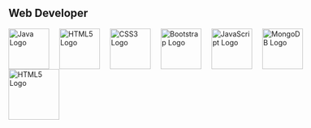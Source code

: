 Web Developer
-----------------
<div style="display: flex; gap: 20px; align-items: center;">
  <img src="https://www.vectorlogo.zone/logos/java/java-icon.svg" alt="Java Logo" width="80">
  <img src="https://commons.wikimedia.org/wiki/File:HTML5_logo_and_wordmark.svg" alt="HTML5 Logo" width="80">
  <img src="https://commons.wikimedia.org/wiki/File:CSS3_logo_and_wordmark.svg" alt="CSS3 Logo" width="80">
  <img src="https://commons.wikimedia.org/wiki/File:Bootstrap_logo.svg" alt="Bootstrap Logo" width="80">
  <img src="https://commons.wikimedia.org/wiki/File:Unofficial_JavaScript_logo_2.svg" alt="JavaScript Logo" width="80">
  <img src="https://www.vectorlogo.zone/logos/mongodb/mongodb-icon.svg" alt="MongoDB Logo" width="80">
</div>
<img src="https://upload.wikimedia.org/wikipedia/commons/6/61/HTML5_logo_and_wordmark.svg" alt="HTML5 Logo" width="100">
